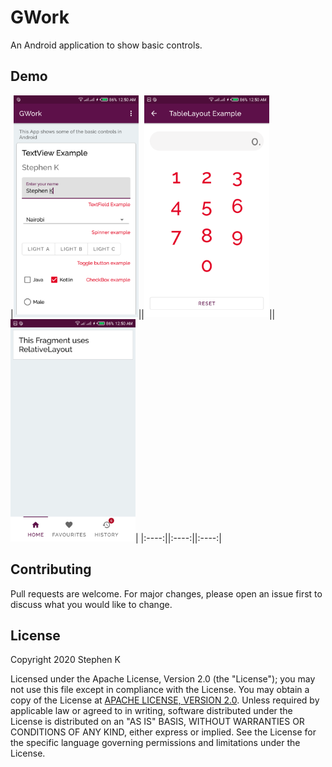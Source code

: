 # GWork

An Android application to show basic controls.

## Demo

|<img src="images/s1.png" width=200/>||<img src="images/s2.png" width=200/>||<img src="images/s3.png" width=200/>|
|:----:||:----:||:----:|

## Contributing
Pull requests are welcome. For major changes, please open an issue first to discuss what you would like to change.

## License

   Copyright 2020 Stephen K
   
   Licensed under the Apache License, Version 2.0 (the "License");
   you may not use this file except in compliance with the License.
   You may obtain a copy of the License at [APACHE LICENSE, VERSION 2.0](https://www.apache.org/licenses/LICENSE-2.0).
   Unless required by applicable law or agreed to in writing, software
   distributed under the License is distributed on an "AS IS" BASIS,
   WITHOUT WARRANTIES OR CONDITIONS OF ANY KIND, either express or implied.
   See the License for the specific language governing permissions and
   limitations under the License.
   